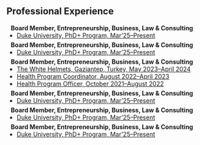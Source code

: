 ## Professional Experience

<h4 style="margin:0 10px 0;">Board Member, Entrepreneurship, Business, Law & Consulting</h4>

<ul style="margin:0 0 5px;">
  <li><a href="http://cvpr2023.thecvf.com/"><autocolor>Duke University, PhD+ Program, Mar’25–Present</autocolor></a></li>
</ul>

<h4 style="margin:0 10px 0;">Board Member, Entrepreneurship, Business, Law & Consulting</h4>

<ul style="margin:0 0 5px;">
  <li><a href="http://cvpr2023.thecvf.com/"><autocolor>Duke University, PhD+ Program, Mar’25–Present</autocolor></a></li>
</ul>

<h4 style="margin:0 10px 0;">Board Member, Entrepreneurship, Business, Law & Consulting</h4>

<ul style="margin:0 0 5px;">
  <li><a href="http://cvpr2023.thecvf.com/"><autocolor>The White Helmets, Gaziantep, Turkey, May 2023–April 2024</autocolor></a></li>
  <li><a href="http://cvpr2023.thecvf.com/"><autocolor>Health Program Coordinator, August 2022–April 2023</autocolor></a></li>
  <li><a href="http://cvpr2023.thecvf.com/"><autocolor>Health Program Officer, October 2021–August 2022</autocolor></a></li>
</ul>


<h4 style="margin:0 10px 0;">Board Member, Entrepreneurship, Business, Law & Consulting</h4>

<ul style="margin:0 0 5px;">
  <li><a href="http://cvpr2023.thecvf.com/"><autocolor>Duke University, PhD+ Program, Mar’25–Present</autocolor></a></li>
</ul>

<h4 style="margin:0 10px 0;">Board Member, Entrepreneurship, Business, Law & Consulting</h4>

<ul style="margin:0 0 5px;">
  <li><a href="http://cvpr2023.thecvf.com/"><autocolor>Duke University, PhD+ Program, Mar’25–Present</autocolor></a></li>
</ul>


<h4 style="margin:0 10px 0;">Board Member, Entrepreneurship, Business, Law & Consulting</h4>

<ul style="margin:0 0 5px;">
  <li><a href="http://cvpr2023.thecvf.com/"><autocolor>Duke University, PhD+ Program, Mar’25–Present</autocolor></a></li>
</ul>
